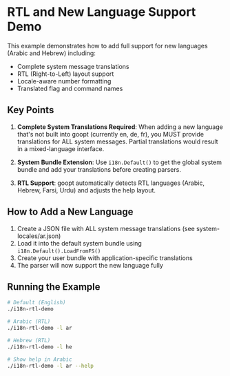 # RTL and New Language Support Demo

This example demonstrates how to add full support for new languages (Arabic and Hebrew) including:
- Complete system message translations
- RTL (Right-to-Left) layout support
- Locale-aware number formatting
- Translated flag and command names

## Key Points

1. **Complete System Translations Required**: When adding a new language that's not built into goopt (currently en, de, fr), you MUST provide translations for ALL system messages. Partial translations would result in a mixed-language interface.

2. **System Bundle Extension**: Use `i18n.Default()` to get the global system bundle and add your translations before creating parsers.

3. **RTL Support**: goopt automatically detects RTL languages (Arabic, Hebrew, Farsi, Urdu) and adjusts the help layout.

## How to Add a New Language

1. Create a JSON file with ALL system message translations (see system-locales/ar.json)
2. Load it into the default system bundle using `i18n.Default().LoadFromFS()`
3. Create your user bundle with application-specific translations
4. The parser will now support the new language fully

## Running the Example

```bash
# Default (English)
./i18n-rtl-demo

# Arabic (RTL)
./i18n-rtl-demo -l ar

# Hebrew (RTL)  
./i18n-rtl-demo -l he

# Show help in Arabic
./i18n-rtl-demo -l ar --help
```